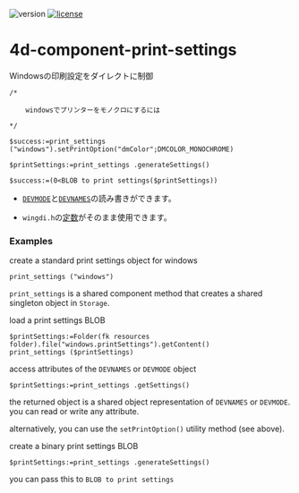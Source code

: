 ![version](https://img.shields.io/badge/version-18%2B-EB8E5F)
[![license](https://img.shields.io/github/license/miyako/4d-component-print-settings)](LICENSE)

# 4d-component-print-settings
Windowsの印刷設定をダイレクトに制御


```4d
/*
	
	windowsでプリンターをモノクロにするには
	
*/

$success:=print_settings ("windows").setPrintOption("dmColor";DMCOLOR_MONOCHROME)

$printSettings:=print_settings .generateSettings()

$success:=(0<BLOB to print settings($printSettings))
```

* [`DEVMODE`](https://docs.microsoft.com/en-us/windows/win32/api/wingdi/ns-wingdi-devmodew)と[`DEVNAMES`](https://docs.microsoft.com/en-us/windows/win32/api/commdlg/ns-commdlg-devnames)の読み書きができます。

* `wingdi.h`の[定数](https://github.com/miyako/4d-component-print-settings/blob/main/print_settings/Resources/constants.xlf)がそのまま使用できます。

### Examples

create a standard print settings object for windows

```4d
print_settings ("windows")
```

`print_settings` is a shared component method that creates a shared singleton object in `Storage`.

load a print settings BLOB 

```4d
$printSettings:=Folder(fk resources folder).file("windows.printSettings").getContent()
print_settings ($printSettings)
```

access attributes of the `DEVNAMES` or `DEVMODE` object

```4d
$printSettings:=print_settings .getSettings()
```

the returned object is a shared object representation of `DEVNAMES` or `DEVMODE`. you can read or write any attribute.

alternatively, you can use the `setPrintOption()` utility method (see above).

create a binary print settings BLOB

```4d
$printSettings:=print_settings .generateSettings()
```

you can pass this to ``BLOB to print settings``


